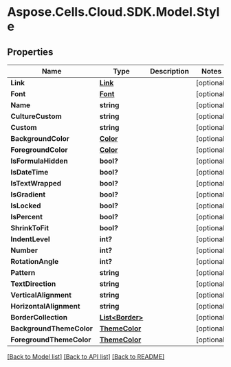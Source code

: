 # Aspose.Cells.Cloud.SDK.Model.Style
## Properties

Name | Type | Description | Notes
------------ | ------------- | ------------- | -------------
**Link** | [**Link**](Link.md) |  | [optional] 
**Font** | [**Font**](Font.md) |  | [optional] 
**Name** | **string** |  | [optional] 
**CultureCustom** | **string** |  | [optional] 
**Custom** | **string** |  | [optional] 
**BackgroundColor** | [**Color**](Color.md) |  | [optional] 
**ForegroundColor** | [**Color**](Color.md) |  | [optional] 
**IsFormulaHidden** | **bool?** |  | [optional] 
**IsDateTime** | **bool?** |  | [optional] 
**IsTextWrapped** | **bool?** |  | [optional] 
**IsGradient** | **bool?** |  | [optional] 
**IsLocked** | **bool?** |  | [optional] 
**IsPercent** | **bool?** |  | [optional] 
**ShrinkToFit** | **bool?** |  | [optional] 
**IndentLevel** | **int?** |  | [optional] 
**Number** | **int?** |  | [optional] 
**RotationAngle** | **int?** |  | [optional] 
**Pattern** | **string** |  | [optional] 
**TextDirection** | **string** |  | [optional] 
**VerticalAlignment** | **string** |  | [optional] 
**HorizontalAlignment** | **string** |  | [optional] 
**BorderCollection** | [**List&lt;Border&gt;**](Border.md) |  | [optional] 
**BackgroundThemeColor** | [**ThemeColor**](ThemeColor.md) |  | [optional] 
**ForegroundThemeColor** | [**ThemeColor**](ThemeColor.md) |  | [optional] 

[[Back to Model list]](../README.md#documentation-for-models) [[Back to API list]](../README.md#documentation-for-api-endpoints) [[Back to README]](../README.md)

